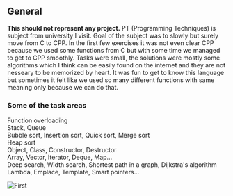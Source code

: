 ## General
**This should not represent any project.** PT (Programming Techniques) is subject from university I visit. Goal of the subject was to slowly but surely move from C to CPP. In the first few exercises it was not even clear CPP
because we used some functions from C but with some time we managed to get to CPP smoothly. Tasks were small, the solutions were mostly some algorithms which I think can be easily found on the internet and they are not 
nesseary to be memorized by heart. It was fun to get to know this language but sometimes it felt like we used so many different functions with same meaning only because we can do that.
 ### Some of the task areas    
 Function overloading  
 Stack, Queue    
 Bubble sort, Insertion sort, Quick sort, Merge sort  
 Heap sort  
 Object, Class, Constructor, Destructor  
 Array, Vector, Iterator, Deque, Map...  
 Deep search, Width search, Shortest path in a graph, Dijkstra's algorithm  
 Lambda, Emplace, Template, Smart pointers...  

 ![First](https://logospng.org/download/c-plus-plus/c-plus-plus-2048.png)

 
